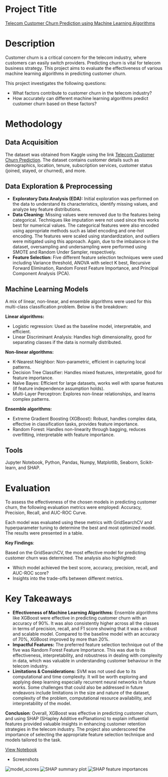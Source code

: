 # Project Title
[Telecom Customer Churn Prediction using Machine Learning Algorithms](https://www.kaggle.com/code/bigibraeh/customer-churn-prediction)

# Description 
Customer churn is a critical concern for the telecom industry, where customers can easily switch providers. Predicting churn is vital for telecom business strategy. This project aims to evaluate the effectiveness of various machine learning algorithms in predicting customer churn.

This project investigates the following questions:

* What factors contribute to customer churn in the telecom industry?
* How accurately can different machine learning algorithms predict customer churn based on these factors?

# Methodology
## Data Acquisition
The dataset was obtained from Kaggle using the link [Telecom Customer Churn Prediction](https://www.kaggle.com/datasets/shilongzhuang/telecom-customer-churn-by-maven-analytics). The dataset contains customer details such as demographics, location, tenure, subscription services, customer status (joined, stayed, or churned), and more.

## Data Exploration & Preprocessing
* **Exploratory Data Analysis (EDA):** Initial exploration was performed on the data to understand its characteristics, identify missing values, and analyze key feature distributions.
* **Data Cleaning:** Missing values were removed due to the features being categorical. Techniques like imputation were not used since this works best for numerical values. The categorical features were also encoded using appropriate methods such as label encoding and one-hot encoding. The features were scaled using standardization, and outliers were mitigated using this approach. Again, due to the imbalance in the dataset, oversampling and undersampling were performed using SMOTE and Random Under Sampler, respectively.
* **Feature Selection:** Five different feature selection techniques were used including Variance threshold, ANOVA with select K best, Recursive Forward Elimination, Random Forest Feature Importance, and Principal Component Analysis (PCA).


## Machine Learning Models
A mix of linear, non-linear, and ensemble algorithms were used for this multi-class classification problem. Below is the breakdown:

**Linear algorithms:** 
* Logistic regression: Used as the baseline model, interpretable, and efficient.  
* Linear Discriminant Analysis: Handles high dimensionality, good for separating classes if the data is normally distributed.
 
**Non-linear algorithms:** 
* K-Nearest Neighbor: Non-parametric, efficient in capturing local patterns.
*  Decision Tree Classifier: Handles mixed features, interpretable, good for feature importance.
* Naïve Bayes: Efficient for large datasets, works well with sparse features (if feature independence assumption holds).
* Multi-Layer Perceptron: Explores non-linear relationships, and learns complex patterns.
  
**Ensemble algorithms:** 
* Extreme Gradient Boosting (XGBoost): Robust, handles complex data, effective in classification tasks, provides feature importance.
* Random Forest: Handles non-linearity through bagging, reduces overfitting, interpretable with feature importance.

## Tools
Jupyter Notebook, Python, Pandas, Numpy, Matplotlib, Seaborn, Scikit-learn, and SHAP.

# Evaluation
To assess the effectiveness of the chosen models in predicting customer churn, the following evaluation metrics were employed: Accuracy, Precision, Recall, and AUC-ROC Curve.

Each model was evaluated using these metrics with GridSearchCV and hyperparameter tuning to determine the best and most optimized model. The results were presented in a table.

**Key Findings**:

Based on the GridSearchCV, the most effective model for predicting customer churn was determined. The analysis also highlighted:

* Which model achieved the best score, accuracy, precision, recall, and AUC-ROC score?
* Insights into the trade-offs between different metrics.

# Key Takeaways

* **Effectiveness of Machine Learning Algorithms:** Ensemble algorithms like XGBoost were effective in predicting customer churn with an accuracy of 90%. It was also consistently higher across all the classes in terms of precision, recall, and F1 score showing that it was a robust and scalable model. Compared to the baseline model with an accuracy of 70%, XGBoost improved by more than 20%.  
* **Impactful Features:** The preferred feature selection technique out of the five was Random Forest Feature Importance. This was due to its effectiveness, interpretability, and robustness in dealing with complexity in data, which was valuable in understanding customer behaviour in the telecom industry.  
* **Limitations & Considerations:** SVM was not used due to its computational and time complexity. It will be worth exploring and applying deep learning especially recurrent neural networks in future works. Some challenges that could also be addressed in future endeavors include limitations in the size and nature of the dataset, complexity of the problem, computational resource availability, and interpretability of the model.

**Conclusion**: Overall, XGBoost was effective in predicting customer churn, and using SHAP (SHapley Additive exPlanations) to explain influential features provided valuable insights in enhancing customer retention strategies in the telecom industry. The project also underscored the importance of selecting the appropriate feature selection technique and models tailored to the task. 

[View Notebook](https://www.kaggle.com/code/bigibraeh/customer-churn-prediction)
* Screenshots

![model_scores](https://github.com/ibraeh/Telecom-Churn-Prediction-ML/assets/29314702/213e83e8-19b4-45c5-a91a-fb31abace5f7)
![SHAP summary plot](https://github.com/ibraeh/Telecom-Churn-Prediction-ML/assets/29314702/cc07f4c7-dfc4-4138-a309-2682585b98a5)
![SHAP feature importances](https://github.com/ibraeh/Telecom-Churn-Prediction-ML/assets/29314702/fb686a26-53a5-4029-b184-8d9dbe8d0b0f)
